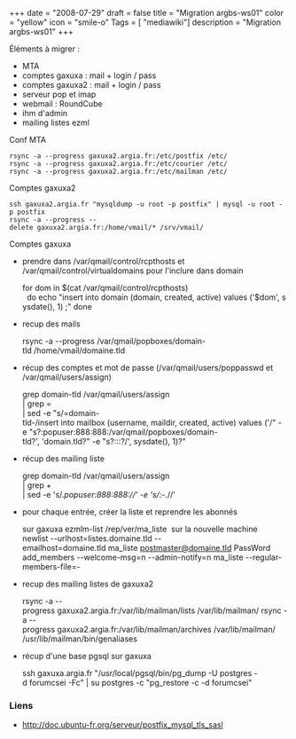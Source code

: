 +++
date = "2008-07-29"
draft = false
title = "Migration argbs-ws01"
color = "yellow"
icon = "smile-o"
Tags = [ "mediawiki"]
description = "Migration argbs-ws01"
+++

Éléments à migrer :

-   MTA
-   comptes gaxuxa : mail + login / pass
-   comptes gaxuxa2 : mail + login / pass
-   serveur pop et imap
-   webmail : RoundCube
-   ihm d'admin
-   mailing listes ezml

Conf MTA

    rsync -a --progress gaxuxa2.argia.fr:/etc/postfix /etc/
    rsync -a --progress gaxuxa2.argia.fr:/etc/courier /etc/
    rsync -a --progress gaxuxa2.argia.fr:/etc/mailman /etc/

Comptes gaxuxa2

    ssh gaxuxa2.argia.fr "mysqldump -u root -p postfix" | mysql -u root -p postfix
    rsync -a --progress --delete gaxuxa2.argia.fr:/home/vmail/* /srv/vmail/

Comptes gaxuxa

-   prendre dans /var/qmail/control/rcpthosts et
    /var/qmail/control/virtualdomains pour l'inclure dans domain

    for dom in $(cat /var/qmail/control/rcpthosts)
      do echo "insert into domain (domain, created, active) values ('$dom', sysdate(), 1) ;"
    done

-   recup des mails

    rsync -a --progress /var/qmail/popboxes/domain-tld /home/vmail/domaine.tld

-   récup des comptes et mot de passe (/var/qmail/users/poppasswd et
    /var/qmail/users/assign)

    grep domain-tld /var/qmail/users/assign \
    | grep = \
    | sed -e "s/=domain-tld-/insert into mailbox (username, maildir, created, active) values ('/" -e "s?:popuser:888:888:/var/qmail/popboxes/domain-tld?', 'domain.tld?" -e "s?:::?/', sysdate(), 1)?"

-   récup des mailing liste

    grep domain-tld /var/qmail/users/assign \
    | grep + \
    | sed -e 's/.*popuser:888:888://' -e 's/:-.*//'

-   pour chaque entrée, créer la liste et reprendre les abonnés

    sur gaxuxa ezmlm-list /rep/ver/ma_liste 
    sur la nouvelle machine
    newlist --urlhost=listes.domaine.tld --emailhost=domaine.tld ma_liste postmaster@domaine.tld PassWord
    add_members --welcome-msg=n --admin-notify=n ma_liste --regular-members-file=-

-   recup des mailing listes de gaxuxa2

    rsync -a --progress gaxuxa2.argia.fr:/var/lib/mailman/lists /var/lib/mailman/
    rsync -a --progress gaxuxa2.argia.fr:/var/lib/mailman/archives /var/lib/mailman/
    /usr/lib/mailman/bin/genaliases

-   récup d'une base pgsql sur gaxuxa

    ssh gaxuxa.argia.fr "/usr/local/pgsql/bin/pg_dump -U postgres -d forumcsei -Fc" | su postgres -c "pg_restore -c -d forumcsei"

### Liens

-   <http://doc.ubuntu-fr.org/serveur/postfix_mysql_tls_sasl>

